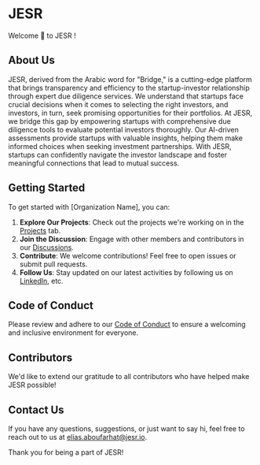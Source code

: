 # JESR

Welcome 👋 to JESR !

## About Us

JESR, derived from the Arabic word for "Bridge," is a cutting-edge platform that brings transparency and efficiency to the startup-investor relationship through expert due diligence services. We understand that startups face crucial decisions when it comes to selecting the right investors, and investors, in turn, seek promising opportunities for their portfolios. At JESR, we bridge this gap by empowering startups with comprehensive due diligence tools to evaluate potential investors thoroughly. Our AI-driven assessments provide startups with valuable insights, helping them make informed choices when seeking investment partnerships. With JESR, startups can confidently navigate the investor landscape and foster meaningful connections that lead to mutual success.

## Getting Started

To get started with [Organization Name], you can:

1. **Explore Our Projects**: Check out the projects we're working on in the [Projects](./projects) tab.
2. **Join the Discussion**: Engage with other members and contributors in our [Discussions](./discussions).
3. **Contribute**: We welcome contributions! Feel free to open issues or submit pull requests.
4. **Follow Us**: Stay updated on our latest activities by following us on [LinkedIn](https://www.linkedin.com/company/jesr), etc.

## Code of Conduct

Please review and adhere to our [Code of Conduct](./CODE_OF_CONDUCT.md) to ensure a welcoming and inclusive environment for everyone.

## Contributors

We'd like to extend our gratitude to all contributors who have helped make JESR possible!

## Contact Us

If you have any questions, suggestions, or just want to say hi, feel free to reach out to us at [elias.aboufarhat@jesr.io](elias.aboufarhat@jesr.io).

Thank you for being a part of JESR!

